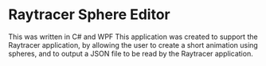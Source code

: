 # Raytracer Sphere Editor
This was written in C# and WPF
This application was created to support the Raytracer application, by allowing the user to create a short animation using spheres, and to output a JSON file to be read by the Raytracer application.